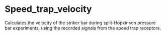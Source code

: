 # Speed_trap_velocity
Calculates the velocity of the striker bar during split-Hopkinson pressure bar experiments, using the recorded signals from the speed trap receptors.
